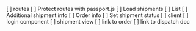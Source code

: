 [ ] routes
  [ ] Protect routes with passport.js
  [ ] Load shipments
    [ ] List
    [ ] Additional shipment info
    [ ] Order info
  [ ] Set shipment status
[ ] client
  [ ] login component
  [ ] shipment view
    [ ] link to order
    [ ] link to dispatch doc
    